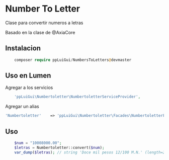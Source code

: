 # Number To Letter

Clase para convertir numeros a letras

Basado en la clase de @AxiaCore

## Instalacion

```php
    composer require ppLuiGui/NumbersToLetters@devmaster
```

## Uso en Lumen

Agregar a los servicios

```php
    'ppLuiGui\Numbertoletter\NumbertoletterServiceProvider',
```

Agregar un alias
```php
'Numbertoletter'    => 'ppLuiGui\Numbertoletter\Facades\NumbertoletterFacade',
```
## Uso

```php
	$num = "10008000.00";
    $letras = Numbertoletter::convert($num); 
    var_dump($letras); // string 'Doce mil pesos 12/100 M.N.' (length=26)
```